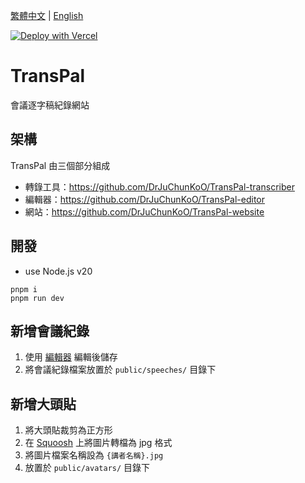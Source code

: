 [繁體中文](README.zh-TW.md) |
[English](README.md)

[![Deploy with Vercel](https://vercel.com/button)](https://vercel.com/new/clone?repository-url=https%3A%2F%2Fgithub.com%2FDrJuChunKoO%2FTransPal-website)

# TransPal

會議逐字稿紀錄網站

## 架構

TransPal 由三個部分組成

- 轉錄工具：https://github.com/DrJuChunKoO/TransPal-transcriber
- 編輯器：https://github.com/DrJuChunKoO/TransPal-editor
- 網站：https://github.com/DrJuChunKoO/TransPal-website

## 開發

- use Node.js v20

```
pnpm i
pnpm run dev
```

## 新增會議紀錄

1. 使用 [編輯器](https://transpal-editor.juchunko.com/) 編輯後儲存
2. 將會議紀錄檔案放置於 `public/speeches/` 目錄下

## 新增大頭貼

1. 將大頭貼裁剪為正方形
2. 在 [Squoosh](https://squoosh.app/) 上將圖片轉檔為 jpg 格式
3. 將圖片檔案名稱設為 `{講者名稱}.jpg`
4. 放置於 `public/avatars/` 目錄下
